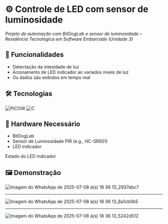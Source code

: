 # ⚙️ Controle de LED com sensor de luminosidade
*Projeto de automação com BitDogLab e sensor de luminosidade – Residência Tecnológica em Software Embarcado (Unidade 3)*

## 🚀 Funcionalidades  
- Detectação da intesidade de luz
- Acionamento de LED indicador ao variados níveis de luz
- Os dados são exibidos em tempo real  

## 🛠️ Tecnologias  
<p align="left">
  <img src="https://img.shields.io/badge/PICOW-003B71?style=for-the-badge&logo=espressif&logoColor=white" alt="PICOW">
  <img src="https://img.shields.io/badge/C-00599C?style=for-the-badge&logo=C&logoColor=white" alt="C">
</p>

## 🔌 Hardware Necessário  
- BitDogLab 
- Sensor de Luminosidade PIR (e.g., HC-SR501)
- LED indicador


Estado do LED indicador

## 🖼️ Demonstração

![Imagem do WhatsApp de 2025-07-08 à(s) 18 36 13_2937ebc7](https://github.com/user-attachments/assets/2cd3e67f-1e99-4ab0-a9fa-0f4561b4556c)

---

![Imagem do WhatsApp de 2025-07-08 à(s) 18 36 13_8a1cb0b5](https://github.com/user-attachments/assets/41d084b9-f99e-4cd1-b8c1-a1e3d0026962)

---

![Imagem do WhatsApp de 2025-07-08 à(s) 18 36 13_5242d512](https://github.com/user-attachments/assets/438a3a0e-5471-40cd-aaff-11adf5d8f2f1)


